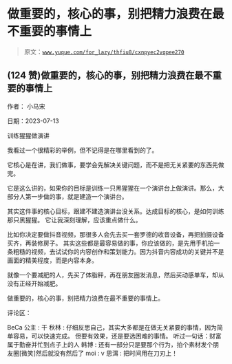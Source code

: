 # 做重要的，核心的事，别把精力浪费在最不重要的事情上

> 原文：[`www.yuque.com/for_lazy/thfiu8/cxnpyec2vqpee270`](https://www.yuque.com/for_lazy/thfiu8/cxnpyec2vqpee270)



## (124 赞)做重要的，核心的事，别把精力浪费在最不重要的事情上 

作者： 小马宋 

日期：2023-07-13 

训练猩猩做演讲 

我看过一个很精彩的举例，但不记得是在哪里看到的了。 

它核心是在讲，我们做事，要学会先解决关键问题，而不是把无关紧要的东西先做完。 

它是这么讲的，如果你的目标是训练一只黑猩猩在一个演讲台上做演讲。那么，大部分人第一步做的事，就是建造一个演讲台。 

其实这件事的核心目标，跟建不建造演讲台没关系。达成目标的核心，是如何训练那只黑猩猩。 它让我深刻理解，应该重点做什么。 

比如你决定要做抖音视频，那很多人会先去买一套罗德的收音设备，再把拍摄设备买齐，再装修房子。 其实这些都是最容易做的事，你应该做的，是先用手机拍一条粗糙的视频，去试试你的内容创作和策划能力。因为抖音内容成功的关键并不是画面的精美程度，而是内容本身。 

就像一个要减肥的人，先买了体脂秤，再在朋友圈发消息，然后买动感单车，却从没有正经开始减肥。 

做重要的，核心的事，别把精力浪费在最不重要的事情上。 

评论区： 

BeCa 公主 : 干 秋林 : 仔细反思自己，其实大多都是在做无关紧要的事情，因为简单容易，可以快速完成。 但要有效果，还是要选困难的事情。 听过一句话：财富属于勤奋并忙到点子上的人 韩博 : 还有一部分只是要那个行为，拍个素材发个朋友圈[微笑]然后就没有然后了 moi : v 思洱 : 把时间用在刀刃上！